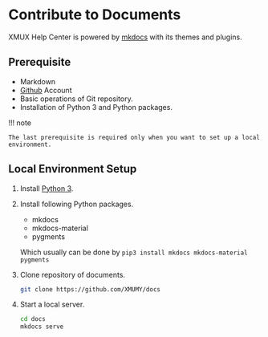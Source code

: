 # Contribute to Documents

XMUX Help Center is powered by [mkdocs](https://www.mkdocs.org/) with its themes and plugins.

## Prerequisite

- Markdown
- [Github](https://github.com) Account
- Basic operations of Git repository.
- Installation of Python 3 and Python packages.

!!! note

    The last prerequisite is required only when you want to set up a local environment.

## Local Environment Setup

1. Install [Python 3](https://www.python.org/).
2. Install following Python packages.

    - mkdocs
    - mkdocs-material
    - pygments

    Which usually can be done by `pip3 install mkdocs mkdocs-material pygments`

3. Clone repository of documents.

    ```bash
    git clone https://github.com/XMUMY/docs
    ```

4. Start a local server.

    ```bash
    cd docs
    mkdocs serve
    ```
